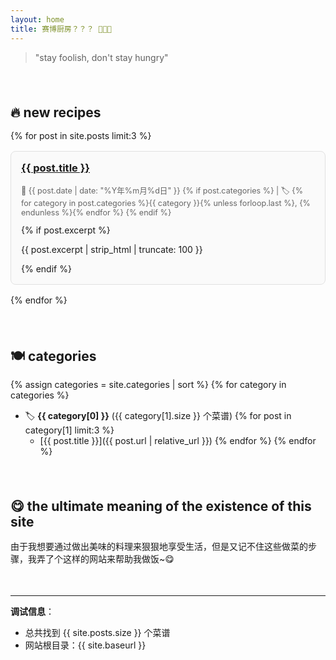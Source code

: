 ```yaml
---
layout: home
title: 赛博厨房？？？ 👨‍💻🍳
---
```


> "stay foolish, don't stay hungry"

<br>

## 🔥 new recipes


{% for post in site.posts limit:3 %}
<div class="recipe-card">
  <h3><a href="{{ post.url | relative_url }}">{{ post.title }}</a></h3>
  <p class="recipe-meta">
    📅 {{ post.date | date: "%Y年%m月%d日" }} 
    {% if post.categories %}
      | 🏷️ {% for category in post.categories %}{{ category }}{% unless forloop.last %}, {% endunless %}{% endfor %}
    {% endif %}
  </p>
  {% if post.excerpt %}
    <p>{{ post.excerpt | strip_html | truncate: 100 }}</p>
  {% endif %}
</div>

{% endfor %}

<br>

## 🍽️ categories



{% assign categories = site.categories | sort %}
{% for category in categories %}
- 🏷️ **{{ category[0] }}** ({{ category[1].size }} 个菜谱)
  {% for post in category[1] limit:3 %}
  - [{{ post.title }}]({{ post.url | relative_url }})
  {% endfor %}
{% endfor %}


<br>

## 😋 the ultimate meaning of the existence of this site


由于我想要通过做出美味的料理来狠狠地享受生活，但是又记不住这些做菜的步骤，我弄了个这样的网站来帮助我做饭~😋  

<br>

---

**调试信息**：
- 总共找到 {{ site.posts.size }} 个菜谱
- 网站根目录：{{ site.baseurl }}

<style>
.recipe-card {
  border: 1px solid #e1e1e1;
  border-radius: 8px;
  padding: 1rem;
  margin: 1rem 0;
  background: #fafafa;
}

.recipe-card h3 {
  margin-top: 0;
  color: #d63384;
}

.recipe-meta {
  color: #666;
  font-size: 0.9em;
}

/* 增加段落间距 */
h2 {
  margin-top: 2rem;
  margin-bottom: 1rem;
}

br {
  line-height: 1.5;
}
</style>
